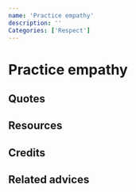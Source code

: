 ```yaml
---
name: 'Practice empathy'
description: ''
Categories: ['Respect']
---
```

# Practice empathy

## Quotes

## Resources

## Credits

## Related advices
